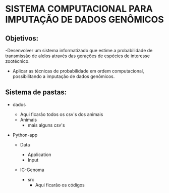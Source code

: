 # SISTEMA COMPUTACIONAL PARA IMPUTAÇÃO DE DADOS GENÔMICOS
## Objetivos:
-Desenvolver um sistema informatizado que estime a probabilidade de transmissão de alelos através das gerações de espécies de interesse zootécnico.
- Aplicar as técnicas de probabilidade em ordem computacional, possibilitando a imputação de dados genômicos.

## Sistema de pastas:
- dados
    - Aqui ficarão todos os csv's dos animais
    - Animais
        - mais alguns csv's

- Python-app
    - Data
        - Application
        - Input

    - IC-Genoma
        - src
            - Aqui ficarão os códigos
